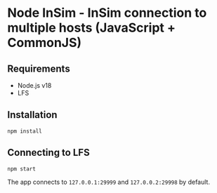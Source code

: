 # Node InSim - InSim connection to multiple hosts (JavaScript + CommonJS)

## Requirements

- Node.js v18
- LFS

## Installation

```shell
npm install
```

## Connecting to LFS

```shell
npm start
```

The app connects to `127.0.0.1:29999` and `127.0.0.2:29998` by default.
